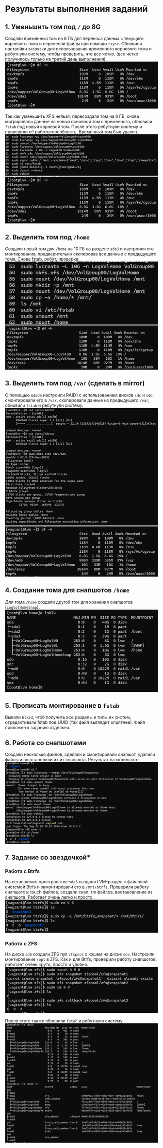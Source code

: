# Результаты выполнения заданий

## 1. Уменьшить том под `/` до 8G
Создали временный том на 8 ГБ для переноса данных с текущего корневого тома и перенесли файлы при помощи `rsync`. Обновили настройки загрузки для использования временного корневого тома и ребутнули систему, чтобы проверить, что все четко. (все четко получилось только на третий день выполнения).
![Результат создания временного тома](screens/1.png)

Так как уменьшить XFS нельзя, пересоздали том на 8 ГБ, снова мигрировали данные на новый основной том с временного, обновили `fstab` под новый корневой том. После этого ребутнули систему и проверили её работоспособность. Временный том был удален.
![history](screens/1_2.png)
![Результат создания постоянного тома](screens/1_3.png)

## 2. Выделить том под `/home`
Создали новый том для `/home` на 10 ГБ на разделе `sda3` и настроили его монтирование, предварительно скопировав все данные с предыдущего тома. Снова fstab, ребут, проверка.
![history](screens/2.png)
![Результат выделения тома под `/home`](screens/2_1.png)

## 3. Выделить том под `/var` (сделать в mirror)
С помощью `mdadm` настроили RAID1 с использованием дисков `sdc` и `sdd`, смонтировали его в `/var`, скопировали данные из предыдущего `/var`, обновили `fstab` и ребутнули систему.
![history](screens/3_1.png)
![Результат выделения тома под `/var`](screens/3.png)

## 4. Создание тома для снапшотов `/home`
Для тома `/home` создали другой том для хранения снапшотов (`LogVolHomeSnap`).
![Результат создания тома под снапшоты](screens/4.png)

## 5. Прописать монтирование в `fstab`
Вывели `blkid`, чтоб получить все разделы и типы их систем, отредактивали fstab под UUID (так файл выглядит опрятнее). Файл приложен к заданию отдельно.

## 6. Работа со снапшотами
Создали несколько файлов, сделали и смонтировали снапшот, удалили файлы и восстановили их из снапшота. Результат на скриншоте.
![Результат проверки работы снапшотов](screens/6.png)

## 7. Задание со звездочкой*

### Работа с Btrfs
На оставшемся пространстве `sda3` создали LVM-раздел с файловой системой Btrfs и замонтировали его в `/mnt/btrfs`. Проверили работу снапшотов: touch файлов, создали снап, rm файлов, востановление из снапшота. Работает очень легко и просто.
![Результат проверки работы снапшотов Btrfs](screens/7.png)

### Работа с ZFS
На диске `sdb` создали ZFS пул `zfspool` с кэшем на диске `sde`. Настроили монтирование `/opt` в ZFS. Как и для Btrfs, проверили работу снапшотов: работает очень круто, просто и удобно.
![Результат проверки работы снапшотов ZFS](screens/7_1.png)

После этого также обновили `fstab` и ребутнули систему.
![Результат создания томов с Btrfs и ZFS](screens/7_2.png)
